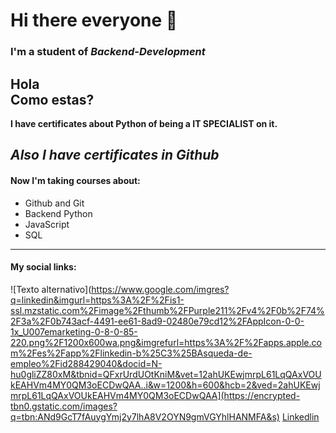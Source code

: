 # Hi there everyone 🙌
### I'm a student of ***Backend-Development***
Hola  
Como estas?
---
**I have certificates about Python of being a IT SPECIALIST on it.**

*Also I have certificates in Github*
---

#### Now I'm taking courses about: 
- Github and Git
- Backend Python
- JavaScript
- SQL

---

#### My social links:
![Texto alternativo](https://www.google.com/imgres?q=linkedin&imgurl=https%3A%2F%2Fis1-ssl.mzstatic.com%2Fimage%2Fthumb%2FPurple211%2Fv4%2F0b%2F74%2F3a%2F0b743acf-4491-ee61-8ad9-02480e79cd12%2FAppIcon-0-0-1x_U007emarketing-0-8-0-85-220.png%2F1200x600wa.png&imgrefurl=https%3A%2F%2Fapps.apple.com%2Fes%2Fapp%2Flinkedin-b%25C3%25BAsqueda-de-empleo%2Fid288429040&docid=N-hu0gliZZ80xM&tbnid=QFxrUrdUOtKniM&vet=12ahUKEwjmrpL61LqQAxVOUkEAHVm4MY0QM3oECDwQAA..i&w=1200&h=600&hcb=2&ved=2ahUKEwjmrpL61LqQAxVOUkEAHVm4MY0QM3oECDwQAA](https://encrypted-tbn0.gstatic.com/images?q=tbn:ANd9GcT7fAuygYmj2y7lhA8V2OYN9gmVGYhlHANMFA&s)
[Linkedlin](https://www.linkedin.com/in/ramirofordev01?lipi=urn%3Ali%3Apage%3Ad_flagship3_profile_view_base_contact_details%3BK9%2FUEakbSUCLXgBPr%2FWFkg%3D%3D)
